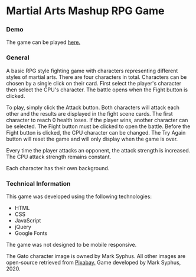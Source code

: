 # Martial Arts Mashup RPG Game

### Demo
The game can be played [here.](https://msyphus.github.io/rpg-game/)

### General
A basic RPG style fighting game with characters representing different styles of martial arts.  There are four characters in total.  Characters can be chosen by a single click on their card.  First select the player's character then select the CPU's character.  The battle opens when the Fight button is clicked.

To play, simply click the Attack button.  Both characters will attack each other and the results are displayed in the fight scene cards.  The first character to reach 0 health loses.  If the player wins, another character can be selected.  The Fight button must be clicked to open the battle.  Before the Fight button is clicked, the CPU character can be changed.  The Try Again button will reset the game and will only display when the game is over.

Every time the player attacks an opponent, the attack strength is increased.  The CPU attack strength remains constant.

Each character has their own background.

### Technical Information
This game was developed using the following technologies:
* HTML
* CSS
* JavaScript
* jQuery
* Google Fonts

The game was not designed to be mobile responsive.

The Gato character image is owned by Mark Syphus.  All other images are open-source retrieved from [Pixabay.](https://www.pixabay.com)
Game developed by Mark Syphus, 2020.